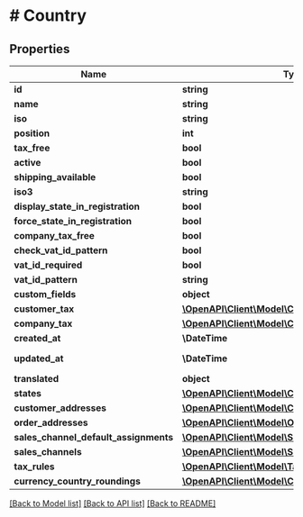 # # Country

## Properties

Name | Type | Description | Notes
------------ | ------------- | ------------- | -------------
**id** | **string** |  | [optional]
**name** | **string** |  |
**iso** | **string** |  | [optional]
**position** | **int** |  | [optional]
**tax_free** | **bool** |  | [optional]
**active** | **bool** |  | [optional]
**shipping_available** | **bool** |  | [optional]
**iso3** | **string** |  | [optional]
**display_state_in_registration** | **bool** |  | [optional]
**force_state_in_registration** | **bool** |  | [optional]
**company_tax_free** | **bool** |  | [optional]
**check_vat_id_pattern** | **bool** |  | [optional]
**vat_id_required** | **bool** |  | [optional]
**vat_id_pattern** | **string** |  | [optional]
**custom_fields** | **object** |  | [optional]
**customer_tax** | [**\OpenAPI\Client\Model\CountryCustomerTax**](CountryCustomerTax.md) |  | [optional]
**company_tax** | [**\OpenAPI\Client\Model\CountryCustomerTax**](CountryCustomerTax.md) |  | [optional]
**created_at** | **\DateTime** |  | [readonly]
**updated_at** | **\DateTime** |  | [optional] [readonly]
**translated** | **object** |  | [optional]
**states** | [**\OpenAPI\Client\Model\CountryState**](CountryState.md) |  | [optional]
**customer_addresses** | [**\OpenAPI\Client\Model\CustomerAddress**](CustomerAddress.md) |  | [optional]
**order_addresses** | [**\OpenAPI\Client\Model\OrderAddress**](OrderAddress.md) |  | [optional]
**sales_channel_default_assignments** | [**\OpenAPI\Client\Model\SalesChannel**](SalesChannel.md) |  | [optional]
**sales_channels** | [**\OpenAPI\Client\Model\SalesChannel**](SalesChannel.md) |  | [optional]
**tax_rules** | [**\OpenAPI\Client\Model\TaxRule**](TaxRule.md) |  | [optional]
**currency_country_roundings** | [**\OpenAPI\Client\Model\CurrencyCountryRounding**](CurrencyCountryRounding.md) |  | [optional]

[[Back to Model list]](../../README.md#models) [[Back to API list]](../../README.md#endpoints) [[Back to README]](../../README.md)
